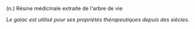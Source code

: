 (n.) Résine médicinale extraite de l'arbre de vie

*Le gaiac est utilisé pour ses propriétés thérapeutiques depuis des siècles.*